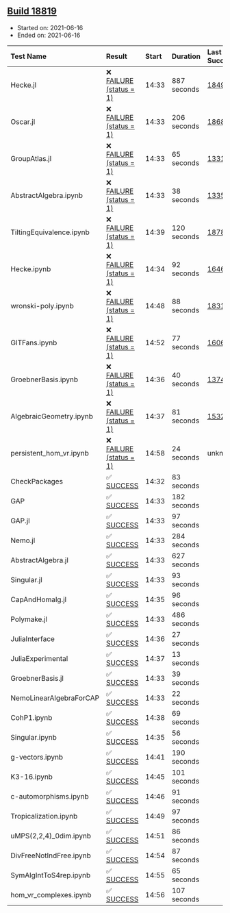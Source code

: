## [Build 18819](https://oscarci.mathematik.uni-kl.de/job/oscar/18819/)

* Started on: 2021-06-16
* Ended on: 2021-06-16

| Test Name    | Result | Start | Duration | Last Success | First Failure |
|:-------------|:-------|:------|:---------|:-------------|:--------------|
| Hecke.jl | ❌ [FAILURE (status = 1)](https://oscarci.mathematik.uni-kl.de/job/oscar/18819/artifact/logs/build-18819/Hecke.jl.log) | 14:33 | 887 seconds | [18490](https://oscarci.mathematik.uni-kl.de/job/oscar/18490/) | [18491](https://oscarci.mathematik.uni-kl.de/job/oscar/18491/) |
| Oscar.jl | ❌ [FAILURE (status = 1)](https://oscarci.mathematik.uni-kl.de/job/oscar/18819/artifact/logs/build-18819/Oscar.jl.log) | 14:33 | 206 seconds | [18684](https://oscarci.mathematik.uni-kl.de/job/oscar/18684/) | [18685](https://oscarci.mathematik.uni-kl.de/job/oscar/18685/) |
| GroupAtlas.jl | ❌ [FAILURE (status = 1)](https://oscarci.mathematik.uni-kl.de/job/oscar/18819/artifact/logs/build-18819/GroupAtlas.jl.log) | 14:33 | 65 seconds | [13311](https://oscarci.mathematik.uni-kl.de/job/oscar/13311/) | [13312](https://oscarci.mathematik.uni-kl.de/job/oscar/13312/) |
| AbstractAlgebra.ipynb | ❌ [FAILURE (status = 1)](https://oscarci.mathematik.uni-kl.de/job/oscar/18819/artifact/logs/build-18819/AbstractAlgebra.ipynb.log) | 14:33 | 38 seconds | [13355](https://oscarci.mathematik.uni-kl.de/job/oscar/13355/) | [13356](https://oscarci.mathematik.uni-kl.de/job/oscar/13356/) |
| TiltingEquivalence.ipynb | ❌ [FAILURE (status = 1)](https://oscarci.mathematik.uni-kl.de/job/oscar/18819/artifact/logs/build-18819/TiltingEquivalence.ipynb.log) | 14:39 | 120 seconds | [18789](https://oscarci.mathematik.uni-kl.de/job/oscar/18789/) | [18790](https://oscarci.mathematik.uni-kl.de/job/oscar/18790/) |
| Hecke.ipynb | ❌ [FAILURE (status = 1)](https://oscarci.mathematik.uni-kl.de/job/oscar/18819/artifact/logs/build-18819/Hecke.ipynb.log) | 14:34 | 92 seconds | [16463](https://oscarci.mathematik.uni-kl.de/job/oscar/16463/) | [16464](https://oscarci.mathematik.uni-kl.de/job/oscar/16464/) |
| wronski-poly.ipynb | ❌ [FAILURE (status = 1)](https://oscarci.mathematik.uni-kl.de/job/oscar/18819/artifact/logs/build-18819/wronski-poly.ipynb.log) | 14:48 | 88 seconds | [18314](https://oscarci.mathematik.uni-kl.de/job/oscar/18314/) | [18315](https://oscarci.mathematik.uni-kl.de/job/oscar/18315/) |
| GITFans.ipynb | ❌ [FAILURE (status = 1)](https://oscarci.mathematik.uni-kl.de/job/oscar/18819/artifact/logs/build-18819/GITFans.ipynb.log) | 14:52 | 77 seconds | [16068](https://oscarci.mathematik.uni-kl.de/job/oscar/16068/) | [16069](https://oscarci.mathematik.uni-kl.de/job/oscar/16069/) |
| GroebnerBasis.ipynb | ❌ [FAILURE (status = 1)](https://oscarci.mathematik.uni-kl.de/job/oscar/18819/artifact/logs/build-18819/GroebnerBasis.ipynb.log) | 14:36 | 40 seconds | [13748](https://oscarci.mathematik.uni-kl.de/job/oscar/13748/) | [13749](https://oscarci.mathematik.uni-kl.de/job/oscar/13749/) |
| AlgebraicGeometry.ipynb | ❌ [FAILURE (status = 1)](https://oscarci.mathematik.uni-kl.de/job/oscar/18819/artifact/logs/build-18819/AlgebraicGeometry.ipynb.log) | 14:37 | 81 seconds | [15322](https://oscarci.mathematik.uni-kl.de/job/oscar/15322/) | [15323](https://oscarci.mathematik.uni-kl.de/job/oscar/15323/) |
| persistent_hom_vr.ipynb | ❌ [FAILURE (status = 1)](https://oscarci.mathematik.uni-kl.de/job/oscar/18819/artifact/logs/build-18819/persistent_hom_vr.ipynb.log) | 14:58 | 24 seconds | unknown | unknown |
| CheckPackages | ✅ [SUCCESS](https://oscarci.mathematik.uni-kl.de/job/oscar/18819/artifact/logs/build-18819/CheckPackages.log) | 14:32 | 83 seconds |  |  |
| GAP | ✅ [SUCCESS](https://oscarci.mathematik.uni-kl.de/job/oscar/18819/artifact/logs/build-18819/GAP.log) | 14:33 | 182 seconds |  |  |
| GAP.jl | ✅ [SUCCESS](https://oscarci.mathematik.uni-kl.de/job/oscar/18819/artifact/logs/build-18819/GAP.jl.log) | 14:33 | 97 seconds |  |  |
| Nemo.jl | ✅ [SUCCESS](https://oscarci.mathematik.uni-kl.de/job/oscar/18819/artifact/logs/build-18819/Nemo.jl.log) | 14:33 | 284 seconds |  |  |
| AbstractAlgebra.jl | ✅ [SUCCESS](https://oscarci.mathematik.uni-kl.de/job/oscar/18819/artifact/logs/build-18819/AbstractAlgebra.jl.log) | 14:33 | 627 seconds |  |  |
| Singular.jl | ✅ [SUCCESS](https://oscarci.mathematik.uni-kl.de/job/oscar/18819/artifact/logs/build-18819/Singular.jl.log) | 14:33 | 93 seconds |  |  |
| CapAndHomalg.jl | ✅ [SUCCESS](https://oscarci.mathematik.uni-kl.de/job/oscar/18819/artifact/logs/build-18819/CapAndHomalg.jl.log) | 14:35 | 96 seconds |  |  |
| Polymake.jl | ✅ [SUCCESS](https://oscarci.mathematik.uni-kl.de/job/oscar/18819/artifact/logs/build-18819/Polymake.jl.log) | 14:33 | 486 seconds |  |  |
| JuliaInterface | ✅ [SUCCESS](https://oscarci.mathematik.uni-kl.de/job/oscar/18819/artifact/logs/build-18819/JuliaInterface.log) | 14:36 | 27 seconds |  |  |
| JuliaExperimental | ✅ [SUCCESS](https://oscarci.mathematik.uni-kl.de/job/oscar/18819/artifact/logs/build-18819/JuliaExperimental.log) | 14:37 | 13 seconds |  |  |
| GroebnerBasis.jl | ✅ [SUCCESS](https://oscarci.mathematik.uni-kl.de/job/oscar/18819/artifact/logs/build-18819/GroebnerBasis.jl.log) | 14:33 | 39 seconds |  |  |
| NemoLinearAlgebraForCAP | ✅ [SUCCESS](https://oscarci.mathematik.uni-kl.de/job/oscar/18819/artifact/logs/build-18819/NemoLinearAlgebraForCAP.log) | 14:33 | 22 seconds |  |  |
| CohP1.ipynb | ✅ [SUCCESS](https://oscarci.mathematik.uni-kl.de/job/oscar/18819/artifact/logs/build-18819/CohP1.ipynb.log) | 14:38 | 69 seconds |  |  |
| Singular.ipynb | ✅ [SUCCESS](https://oscarci.mathematik.uni-kl.de/job/oscar/18819/artifact/logs/build-18819/Singular.ipynb.log) | 14:35 | 56 seconds |  |  |
| g-vectors.ipynb | ✅ [SUCCESS](https://oscarci.mathematik.uni-kl.de/job/oscar/18819/artifact/logs/build-18819/g-vectors.ipynb.log) | 14:41 | 190 seconds |  |  |
| K3-16.ipynb | ✅ [SUCCESS](https://oscarci.mathematik.uni-kl.de/job/oscar/18819/artifact/logs/build-18819/K3-16.ipynb.log) | 14:45 | 101 seconds |  |  |
| c-automorphisms.ipynb | ✅ [SUCCESS](https://oscarci.mathematik.uni-kl.de/job/oscar/18819/artifact/logs/build-18819/c-automorphisms.ipynb.log) | 14:46 | 91 seconds |  |  |
| Tropicalization.ipynb | ✅ [SUCCESS](https://oscarci.mathematik.uni-kl.de/job/oscar/18819/artifact/logs/build-18819/Tropicalization.ipynb.log) | 14:49 | 97 seconds |  |  |
| uMPS(2,2,4)_0dim.ipynb | ✅ [SUCCESS](https://oscarci.mathematik.uni-kl.de/job/oscar/18819/artifact/logs/build-18819/uMPS-2-2-4-_0dim.ipynb.log) | 14:51 | 86 seconds |  |  |
| DivFreeNotIndFree.ipynb | ✅ [SUCCESS](https://oscarci.mathematik.uni-kl.de/job/oscar/18819/artifact/logs/build-18819/DivFreeNotIndFree.ipynb.log) | 14:54 | 87 seconds |  |  |
| SymAlgIntToS4rep.ipynb | ✅ [SUCCESS](https://oscarci.mathematik.uni-kl.de/job/oscar/18819/artifact/logs/build-18819/SymAlgIntToS4rep.ipynb.log) | 14:55 | 65 seconds |  |  |
| hom_vr_complexes.ipynb | ✅ [SUCCESS](https://oscarci.mathematik.uni-kl.de/job/oscar/18819/artifact/logs/build-18819/hom_vr_complexes.ipynb.log) | 14:56 | 107 seconds |  |  |
